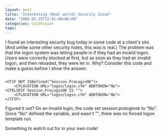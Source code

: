 ```yaml
---
layout: post
title: "Interesting (Real world) Security Issue"
date: "2006-01-25T12:01:00+06:00"
categories: ColdFusion 
tags: 
---
```


I found an interesting security bug today in some code at a client's site. (And unlike some other security holes, this was is real.) The problem was that the logon system was letting people in if they had an invalid logon. Users were correctly blocked at first, but as soon as they had an invalid logon, and then reloaded, they were let in. Why? Consider this code and make a guess before I show the answer:
<!--more-->
<code>
&lt;CFIF NOT ISDefined("Session.ProLoginOK")&gt;
	&lt;CFLOCATION URL="login/login.cfm" ADDTOKEN="No"&gt;
&lt;CFELSEIF Session.ProLoginOK IS ""&gt;
	&lt;CFLOCATION URL="login/login.cfm" ADDTOKEN="No"&gt;
&lt;/CFIF&gt;
</code>

Figured it out? On an invalid login, the code set session.prologinok to "No". Since "No" defined the variable, and wasn't "", there was no forced logon template run. 

Something to watch out for in your own code!